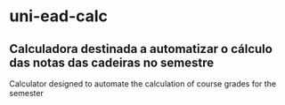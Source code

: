 # uni-ead-calc
Calculadora destinada a automatizar o cálculo das notas das cadeiras no semestre
----------------------------------------------------------------------------------
Calculator designed to automate the calculation of course grades for the semester
